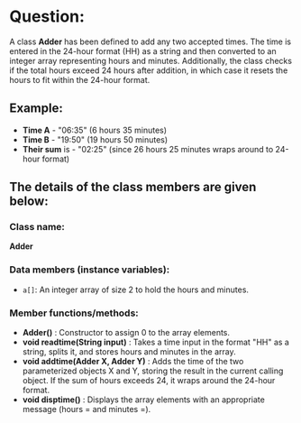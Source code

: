 # Question:

A class **Adder** has been defined to add any two accepted times. The time is entered in the 24-hour format (HH) as a string and then converted to an integer array representing hours and minutes. Additionally, the class checks if the total hours exceed 24 hours after addition, in which case it resets the hours to fit within the 24-hour format.

## Example:

- **Time A** - "06:35" (6 hours 35 minutes)
- **Time B** - "19:50" (19 hours 50 minutes)
- **Their sum** is - "02:25" (since 26 hours 25 minutes wraps around to 24-hour format)

## The details of the class members are given below:

### Class name: 
**Adder**

### Data members (instance variables):
- `a[]`: An integer array of size 2 to hold the hours and minutes.

### Member functions/methods:

- **Adder()** : Constructor to assign 0 to the array elements.
- **void readtime(String input)** : Takes a time input in the format "HH" as a string, splits it, and stores hours and minutes in the array.
- **void addtime(Adder X, Adder Y)** : Adds the time of the two parameterized objects X and Y, storing the result in the current calling object. If the sum of hours exceeds 24, it wraps around the 24-hour format.
- **void disptime()** : Displays the array elements with an appropriate message (hours = and minutes =).
